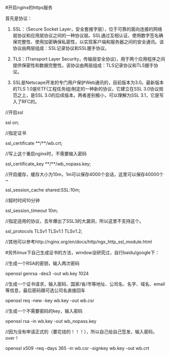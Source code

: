 #开启nginx的https服务

首先是协议：
1. SSL：（Secure Socket Layer，安全套接字层），位于可靠的面向连接的网络层协议和应用层协议之间的一种协议层。SSL通过互相认证、使用数字签名确保完整性、使用加密确保私密性，以实现客户端和服务器之间的安全通讯。该协议由两层组成：SSL记录协议和SSL握手协议。

2. TLS：(Transport Layer Security，传输层安全协议)，用于两个应用程序之间提供保密性和数据完整性。该协议由两层组成：TLS记录协议和TLS握手协议。

3. SSL是Netscape开发的专门用户保护Web通讯的，目前版本为3.0。最新版本的TLS 1.0是IETF(工程任务组)制定的一种新的协议，它建立在SSL 3.0协议规范之上，是SSL 3.0的后续版本。两者差别极小，可以理解为SSL 3.1，它是写入了RFC的。

//开启ssl

ssl                        on;

//指定证书

ssl_certificate            \*\*/\*\*/wb.crt;

//写上这个重启nginx时，不需要输入密码

ssl_certificate_key        \*\*/\*\*/wb_nopass.key;

//开启缓存，缓存大小为10m，1m可以保存4000个会话，这里可以保存40000个~

ssl_session_cache          shared:SSL:10m;

//超时时间10分钟

ssl_session_timeout        10m;

//指定适用的协议，去年爆出了SSL3的大漏洞，所以这里不支持这个。

ssl_protocols              TLSv1 TLSv1.1 TLSv1.2;

//其他可以参考http://nginx.org/en/docs/http/ngx_http_ssl_module.html

#另外linux下自己生成证书的方法，window没研究过，自行baidu/google下：

//生成一个RSA的密钥，输入两次密码

openssl genrsa -des3 -out wb.key 1024

//生成一个证书请求，输入密码、国家/省/市等地址、公司名、名字、域名、email等信息，最后密码跟可选公司名直接回车

openssl req -new -key wb.key -out wb.csr

//生成一个不需要密码的key，输入密码

openssl rsa -in wb.key -out wb_nopass.key

//因为没有申请正式的（要花钱的！！！），所以自己给自己签发，输入密码，over！

openssl x509 -req -days 365 -in wb.csr -signkey wb.key -out wb.crt
